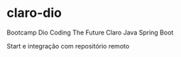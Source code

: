 # claro-dio
Bootcamp Dio Coding The Future Claro Java Spring Boot

Start e integração com repositório remoto